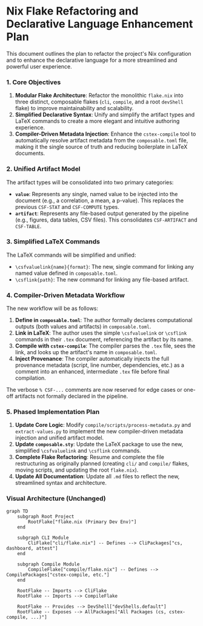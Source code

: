 # Nix Flake Refactoring and Declarative Language Enhancement Plan

This document outlines the plan to refactor the project's Nix configuration and to enhance the declarative language for a more streamlined and powerful user experience.

### 1. Core Objectives

1.  **Modular Flake Architecture**: Refactor the monolithic `flake.nix` into three distinct, composable flakes (`cli`, `compile`, and a root `devShell` flake) to improve maintainability and scalability.
2.  **Simplified Declarative Syntax**: Unify and simplify the artifact types and LaTeX commands to create a more elegant and intuitive authoring experience.
3.  **Compiler-Driven Metadata Injection**: Enhance the `cstex-compile` tool to automatically resolve artifact metadata from the `composable.toml` file, making it the single source of truth and reducing boilerplate in LaTeX documents.

### 2. Unified Artifact Model

The artifact types will be consolidated into two primary categories:

-   **`value`**: Represents any single, named value to be injected into the document (e.g., a correlation, a mean, a p-value). This replaces the previous `CSF-STAT` and `CSF-COMPUTE` types.
-   **`artifact`**: Represents any file-based output generated by the pipeline (e.g., figures, data tables, CSV files). This consolidates `CSF-ARTIFACT` and `CSF-TABLE`.

### 3. Simplified LaTeX Commands

The LaTeX commands will be simplified and unified:

-   `\csfvaluelink{name}{format}`: The new, single command for linking any named value defined in `composable.toml`.
-   `\csflink{path}`: The new command for linking any file-based artifact.

### 4. Compiler-Driven Metadata Workflow

The new workflow will be as follows:

1.  **Define in `composable.toml`**: The author formally declares computational outputs (both values and artifacts) in `composable.toml`.
2.  **Link in LaTeX**: The author uses the simple `\csfvaluelink` or `\csflink` commands in their `.tex` document, referencing the artifact by its name.
3.  **Compile with `cstex-compile`**: The compiler parses the `.tex` file, sees the link, and looks up the artifact's name in `composable.toml`.
4.  **Inject Provenance**: The compiler automatically injects the full provenance metadata (script, line number, dependencies, etc.) as a comment into an enhanced, intermediate `.tex` file before final compilation.

The verbose `% CSF-...` comments are now reserved for edge cases or one-off artifacts not formally declared in the pipeline.

### 5. Phased Implementation Plan

1.  **Update Core Logic**: Modify `compile/scripts/process-metadata.py` and `extract-values.py` to implement the new compiler-driven metadata injection and unified artifact model.
2.  **Update `composable.sty`**: Update the LaTeX package to use the new, simplified `\csfvaluelink` and `\csflink` commands.
3.  **Complete Flake Refactoring**: Resume and complete the file restructuring as originally planned (creating `cli/` and `compile/` flakes, moving scripts, and updating the root `flake.nix`).
4.  **Update All Documentation**: Update all `.md` files to reflect the new, streamlined syntax and architecture.

### Visual Architecture (Unchanged)

```mermaid
graph TD
    subgraph Root Project
        RootFlake["flake.nix (Primary Dev Env)"]
    end

    subgraph CLI Module
        CliFlake["cli/flake.nix"] -- Defines --> CliPackages["cs, dashboard, attest"]
    end

    subgraph Compile Module
        CompileFlake["compile/flake.nix"] -- Defines --> CompilePackages["cstex-compile, etc."]
    end

    RootFlake -- Imports --> CliFlake
    RootFlake -- Imports --> CompileFlake

    RootFlake -- Provides --> DevShell["devShells.default"]
    RootFlake -- Exposes --> AllPackages["All Packages (cs, cstex-compile, ...)"]